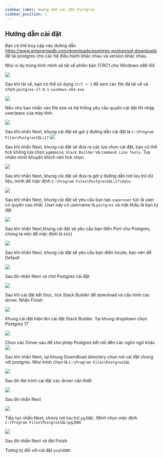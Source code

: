 ```yaml
---
sidebar_label: Hướng dẫn cài đặt Postgres
sidebar_position: 1
---
```


## Hướng dẫn cài đặt

Bạn có thể truy cập vào đường dẫn https://www.enterprisedb.com/downloads/postgres-postgresql-downloads để tải postgres cho các hệ điều hành khác nhau và version khác nhau.

Như ví dụ trong hình mình sẽ tải về phiên bản 17.RC1 cho Windows x86-64

![](image1.png)

Sau khi tải về, bạn có thể sử dụng `Ctrl + J` để xem các file đã tải về và chọn `postgres-17.0.1-windows-x64.exe`

![](image2.png)

Nếu như bạn nhấn vào file exe và hệ thống yêu cầu quyền cài đặt thì nhập user/pass của máy tính.

![](setup_1.png)

Sau khi nhấn Next, khung cài đặt sẽ gợi ý đường dẫn cài đặt là `C:\Program Files\PostgresSQL\17`
![](setup_2.png)

Sau khi nhấn Next, khung cài đặt sẽ đưa ra các lựa chọn cài đặt, bạn có thể tick không lựa chọn `pgAdmin4`, `Stack Builder` và `Command Line Tools`. Tuy nhiên mình khuyến khích nên tick chọn.

![](setup_3.png)

Sau khi nhấn Next, khung cài đặt sẽ đưa ra gợi ý đường dẫn nơi lưu trữ dữ liệu, mình để mặc định `C:\Program Files\PostgresSQL\17\data`

![](setup_4.png)

Sau khi nhấn Next, khung cài đặt sẽ yêu cầu bạn tạo `superuser` tức là user có quyền cao nhất. User này có username là `postgres` và mật khẩu là bạn tự đặt

![](setup_5.png)

Sau khi nhấn Next,khung cài đặt sẽ yêu cầu bạn điền Port cho Postgres, chúng ta nên để mặc định là `5432`

![](setup_6.png)

Sau khi nhấn Next, khung cài đặt sẽ yêu cầu bạn điền locale, bạn nên để Default

![](setup_7.png)

Sau đó nhấn Next và chờ Postgres cài đặt

![](setup_8.png)

Sau khi cài đặt kết thúc, tick Stack Builder để download và cấu hình các driver. Nhấn Finish

![](setup_9.png)


Khung cài đặt hiện lên cài đặt Stack Builder. Tại khung dropdown chọn Postgres 17

![](setup_10.png)

Chọn các Driver sau để cho phép Postgres kết nối đến các ngôn ngữ khác 
![](setup_11.png)

Sau khi nhấn Next, tại khung Downdload directory chọn nơi cài đặt chung với postgres. Như mình chọn là `C:\Program Files\PostgresSQL`

![](setup_12.png)

Sau đó đợi trình cài đặt các driver cần thiết

![](setup_13.png)

Sau đó nhấn Next

![](setup_14.png)

Tiếp tục nhấn Next, choinj nơi lưu trữ `pgJDBC`. Mình chọn mặc định `C:\Program Files\PostgresSQL\pgJDBC`

![](setup_15.png)

Sau đó nhấn Next và đợi Finish

Tương tự đối với cài đặt `psqlODBC`